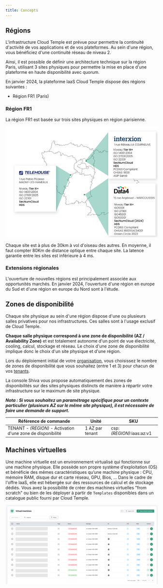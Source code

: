 ```yaml
---
title: Concepts
---
```


## Régions

L'infrastructure Cloud Temple est prévue pour permettre la continuité d'activité de vos applications et de vos plateformes. 
Au sein d'une région, vous bénéficiez d'une continuité réseau de niveau 2.

Ainsi, il est possible de définir une architecture technique sur la région Paris, utilisant 3 sites physiques pour permettre la mise en place d'une plateforme en haute disponibilité avec quorum.

En janvier 2024, la plateforme IaaS Cloud Temple dispose des régions suivantes :

- Région FR1 (Paris)

### Région FR1

La région FR1 est basée sur trois sites physiques en région parisienne. 

![](images/iaas_az_001.png)

Chaque site est à plus de 30km à vol d'oiseau des autres. En moyenne, il faut compter 80Km de distance optique entre chaque site. La latence garantie entre les sites est inférieure à 4 ms.

### Extensions régionales

L'ouverture de nouvelles régions est principalement associée aux opportunités marchés. En janvier 2024, l'ouverture d'une région en europe du Sud et d'une région en europe du Nord sont à l'étude.

## Zones de disponibilité 

Chaque site physique au sein d'une région dispose d'une ou plusieurs salles privatives pour nos infrastructures. Ces salles sont à l'usage exclusif de Cloud Temple.

__Chaque salle physique correspond à une zone de disponibilité (AZ / Availability Zone)__ et est totalement autonome d'un point de vue électricité, cooling, calcul, stockage et réseau.
Le choix d'une zone de disponibilité implique donc le choix d'un site physique et d'une région.

Lors du déploiement initial de votre [organisation](../console/organisations.md),
vous choisissez le nombre de zones de disponibilité que vous souhaitez (entre 1 et 3) pour chacun de vos [tenants](../console/tenants.md).

La console Shiva vous propose automatiquement des zones de disponibilités sur des sites physiques distincts de manière à répartir votre infrastructure sur le maximum de site physique.

*__Nota : Si vous souhaitez un paramétrage spécifique pour un contexte particulier (plusieurs AZ sur le même site physique), il est nécessaire de faire une demande de support.__*


| Référence de commande                                        | Unité           | SKU                       |  
|--------------------------------------------------------------|-----------------|---------------------------|
| TENANT - *(REGION)* - Activation d'une zone de disponibilité | 1 AZ par tenant | csp:*(REGION)*:iaas:az:v1 |


## Machines virtuelles
Une machine virtuelle est un environnement virtualisé qui fonctionne sur une machine physique. 
Elle possède son propre système d’exploitation (OS) et bénéficie des mêmes caractéristiques qu’une machine physique : CPU, mémoire RAM, disque dur et carte réseau, GPU, Bios, ...
Dans le cadre de l'offre IaaS, elle est hébergée sur des ressources de calcul et de stockage dédiés. 
Vous avez la possibilité de créer des machines virtuelles "from scratch" ou bien de les déployer à partir de `Templates` disponibles dans un catalogue public fourni par Cloud Temple. 

![](images/shiva_vm_home.png)

